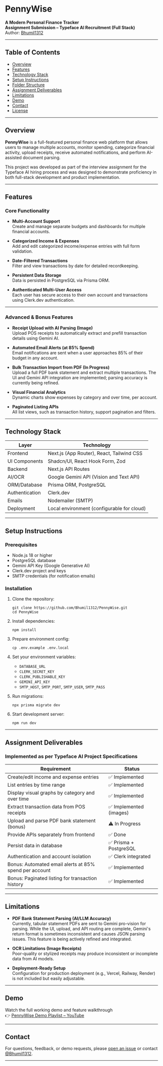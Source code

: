 # PennyWise

**A Modern Personal Finance Tracker**  
**Assignment Submission – Typeface AI Recruitment (Full Stack)**  
Author: [Bhumil1312](https://github.com/Bhumil1312)

---

## Table of Contents

- [Overview](#overview)
- [Features](#features)
- [Technology Stack](#technology-stack)
- [Setup Instructions](#setup-instructions)
- [Folder Structure](#folder-structure)
- [Assignment Deliverables](#assignment-deliverables)
- [Limitations](#limitations)
- [Demo](#demo)
- [Contact](#contact)
- [License](#license)

---

## Overview

**PennyWise** is a full-featured personal finance web platform that allows users to manage multiple accounts, monitor spending, categorize financial activity, upload receipts, receive automated notifications, and perform AI-assisted document parsing.

This project was developed as part of the interview assignment for the Typeface AI hiring process and was designed to demonstrate proficiency in both full-stack development and product implementation.

---

## Features

### Core Functionality

- **Multi-Account Support**  
  Create and manage separate budgets and dashboards for multiple financial accounts.

- **Categorized Income & Expenses**  
  Add and edit categorized income/expense entries with full form validation.

- **Date-Filtered Transactions**  
  Filter and view transactions by date for detailed recordkeeping.

- **Persistent Data Storage**  
  Data is persisted in PostgreSQL via Prisma ORM.

- **Authenticated Multi-User Access**  
  Each user has secure access to their own account and transactions using Clerk.dev authentication.

---

### Advanced & Bonus Features

- **Receipt Upload with AI Parsing (Image)**  
  Upload POS receipts to automatically extract and prefill transaction details using Gemini AI.

- **Automated Email Alerts (at 85% Spend)**  
  Email notifications are sent when a user approaches 85% of their budget in any account.

- **Bulk Transaction Import from PDF (In Progress)**  
  Upload a full PDF bank statement and extract multiple transactions. The UI and Gemini API integration are implemented; parsing accuracy is currently being refined.

- **Visual Financial Analytics**  
  Dynamic charts show expenses by category and over time, per account.

- **Paginated Listing APIs**  
  All list views, such as transaction history, support pagination and filters.

---

## Technology Stack

| Layer         | Technology                                 |
|---------------|---------------------------------------------|
| Frontend      | Next.js (App Router), React, Tailwind CSS   |
| UI Components | Shadcn/UI, React Hook Form, Zod             |
| Backend       | Next.js API Routes                          |
| AI/OCR        | Google Gemini API (Vision and Text API)     |
| ORM/Database  | Prisma ORM, PostgreSQL                      |
| Authentication| Clerk.dev                                   |
| Emails        | Nodemailer (SMTP)                           |
| Deployment    | Local environment (configurable for cloud)  |

---

## Setup Instructions

### Prerequisites

- Node.js 18 or higher
- PostgreSQL database
- Gemini API Key (Google Generative AI)
- Clerk.dev project and keys
- SMTP credentials (for notification emails)

### Installation

1. Clone the repository:
    ```
    git clone https://github.com/Bhumil1312/PennyWise.git
    cd PennyWise
    ```

2. Install dependencies:
    ```
    npm install
    ```

3. Prepare environment config:
    ```
    cp .env.example .env.local
    ```

4. Set your environment variables:
    - `DATABASE_URL`
    - `CLERK_SECRET_KEY`
    - `CLERK_PUBLISHABLE_KEY`
    - `GEMINI_API_KEY`
    - `SMTP_HOST`, `SMTP_PORT`, `SMTP_USER`, `SMTP_PASS`

5. Run migrations:
    ```
    npx prisma migrate dev
    ```

6. Start development server:
    ```
    npm run dev
    ```

---

## Assignment Deliverables

### Implemented as per Typeface AI Project Specifications

| Requirement                                              | Status             |
|-----------------------------------------------------------|--------------------|
| Create/edit income and expense entries                    | ✅ Implemented     |
| List entries by time range                                | ✅ Implemented     |
| Display visual graphs by category and over time           | ✅ Implemented     |
| Extract transaction data from POS receipts                | ✅ Implemented (images) |
| Upload and parse PDF bank statement (bonus)               | ⚠️ In Progress     |
| Provide APIs separately from frontend                     | ✅ Done            |
| Persist data in database                                  | ✅ Prisma + PostgreSQL |
| Authentication and account isolation                      | ✅ Clerk integrated |
| Bonus: Automated email alerts at 85% spend per account    | ✅ Implemented     |
| Bonus: Paginated listing for transaction history          | ✅ Implemented     |

---

## Limitations

- **PDF Bank Statement Parsing (AI/LLM Accuracy)**  
  Currently, tabular statement PDFs are sent to Gemini pro-vision for parsing. While the UI, upload, and API routing are complete, Gemini's return format is sometimes inconsistent and causes JSON parsing issues. This feature is being actively refined and integrated.

- **OCR Limitations (Image Receipts)**  
  Poor-quality or stylized receipts may produce inconsistent or incomplete data from AI models.

- **Deployment-Ready Setup**  
  Configuration for production deployment (e.g., Vercel, Railway, Render) is not included but easily adjustable.

---

## Demo

Watch the full working demo and feature walkthrough  
👉 [PennyWise Demo Playlist – YouTube]([https://www.youtube.com/playlist?list=INSERT_YOUR_PLAYLIST_ID_HERE](https://www.youtube.com/playlist?list=PLgToSABL-x9L29Ipv3QR3-c04SAjHhEhG))

---

## Contact

For questions, feedback, or demo requests, please [open an issue](https://github.com/Bhumil1312/PennyWise/issues) or contact [@Bhumil1312](https://github.com/Bhumil1312).

---
